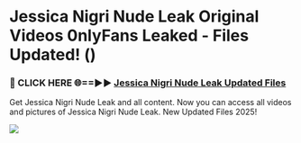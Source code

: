 # Jessica Nigri Nude Leak Original Videos 0nlyFans Leaked - Files Updated! ()

<h3>🔴 CLICK HERE 🌐==►► <a href="https://tinyurl.com/2p9ay9w9" rel="nofollow">Jessica Nigri Nude Leak Updated Files</a></h3>

Get Jessica Nigri Nude Leak and all content. Now you can access all videos and pictures of Jessica Nigri Nude Leak. New Updated Files 2025!

[![](https://i.imgur.com/KQgVmj3.gif)](https://tinyurl.com/2p9ay9w9)
